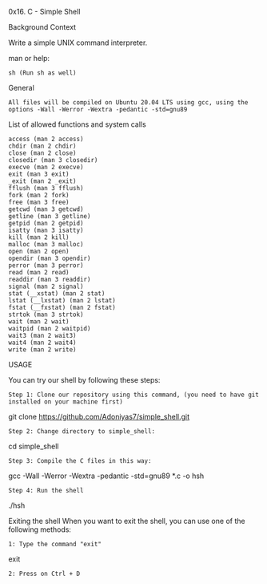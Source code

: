 
0x16. C - Simple Shell

Background Context

Write a simple UNIX command interpreter.

man or help:

    sh (Run sh as well)

General

    All files will be compiled on Ubuntu 20.04 LTS using gcc, using the options -Wall -Werror -Wextra -pedantic -std=gnu89
    
List of allowed functions and system calls

    access (man 2 access)
    chdir (man 2 chdir)
    close (man 2 close)
    closedir (man 3 closedir)
    execve (man 2 execve)
    exit (man 3 exit)
    _exit (man 2 _exit)
    fflush (man 3 fflush)
    fork (man 2 fork)
    free (man 3 free)
    getcwd (man 3 getcwd)
    getline (man 3 getline)
    getpid (man 2 getpid)
    isatty (man 3 isatty)
    kill (man 2 kill)
    malloc (man 3 malloc)
    open (man 2 open)
    opendir (man 3 opendir)
    perror (man 3 perror)
    read (man 2 read)
    readdir (man 3 readdir)
    signal (man 2 signal)
    stat (__xstat) (man 2 stat)
    lstat (__lxstat) (man 2 lstat)
    fstat (__fxstat) (man 2 fstat)
    strtok (man 3 strtok)
    wait (man 2 wait)
    waitpid (man 2 waitpid)
    wait3 (man 2 wait3)
    wait4 (man 2 wait4)
    write (man 2 write)

USAGE

You can try our shell by following these steps:

    Step 1: Clone our repository using this command, (you need to have git installed on your machine first)

git clone https://github.com/Adoniyas7/simple_shell.git

    Step 2: Change directory to simple_shell:

cd simple_shell

    Step 3: Compile the C files in this way:

gcc -Wall -Werror -Wextra -pedantic -std=gnu89 *.c -o hsh

    Step 4: Run the shell

./hsh

Exiting the shell When you want to exit the shell, you can use one of the following methods:

    1: Type the command "exit"

exit

    2: Press on Ctrl + D

